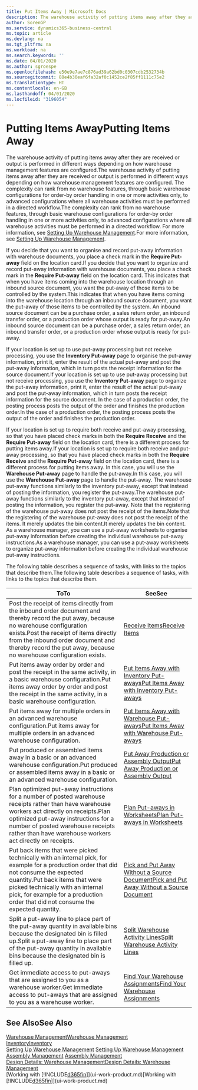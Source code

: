 ```yaml
---
title: Put Items Away | Microsoft Docs
description: The warehouse activity of putting items away after they are received or output is performed in different ways depending on how warehouse management features are configured.
author: SorenGP
ms.service: dynamics365-business-central
ms.topic: article
ms.devlang: na
ms.tgt_pltfrm: na
ms.workload: na
ms.search.keywords: ''
ms.date: 04/01/2020
ms.author: sgroespe
ms.openlocfilehash: e50e9e7ae7c876ad39a62bd0c0307cdb2532734b
ms.sourcegitcommit: 88e4b30eaf6fa32af0c1452ce2f85ff1111c75e2
ms.translationtype: HT
ms.contentlocale: en-GB
ms.lasthandoff: 04/01/2020
ms.locfileid: "3196054"
---
```

# <a name="putting-items-away"></a><span data-ttu-id="4b68f-103">Putting Items Away</span><span class="sxs-lookup"><span data-stu-id="4b68f-103">Putting Items Away</span></span>
<span data-ttu-id="4b68f-104">The warehouse activity of putting items away after they are received or output is performed in different ways depending on how warehouse management features are configured.</span><span class="sxs-lookup"><span data-stu-id="4b68f-104">The warehouse activity of putting items away after they are received or output is performed in different ways depending on how warehouse management features are configured.</span></span> <span data-ttu-id="4b68f-105">The complexity can rank from no warehouse features, through basic warehouse configurations for order-by order handling in one or more activities only, to advanced configurations where all warehouse activities must be performed in a directed workflow.</span><span class="sxs-lookup"><span data-stu-id="4b68f-105">The complexity can rank from no warehouse features, through basic warehouse configurations for order-by order handling in one or more activities only, to advanced configurations where all warehouse activities must be performed in a directed workflow.</span></span> <span data-ttu-id="4b68f-106">For more information, see [Setting Up Warehouse Management](warehouse-setup-warehouse.md).</span><span class="sxs-lookup"><span data-stu-id="4b68f-106">For more information, see [Setting Up Warehouse Management](warehouse-setup-warehouse.md).</span></span>

<span data-ttu-id="4b68f-107">If you decide that you want to organise and record put-away information with warehouse documents, you place a check mark in the **Require Put-away** field on the location card.</span><span class="sxs-lookup"><span data-stu-id="4b68f-107">If you decide that you want to organize and record put-away information with warehouse documents, you place a check mark in the **Require Put-away** field on the location card.</span></span> <span data-ttu-id="4b68f-108">This indicates that when you have items coming into the warehouse location through an inbound source document, you want the put-away of those items to be controlled by the system.</span><span class="sxs-lookup"><span data-stu-id="4b68f-108">This indicates that when you have items coming into the warehouse location through an inbound source document, you want the put-away of those items to be controlled by the system.</span></span> <span data-ttu-id="4b68f-109">An inbound source document can be a purchase order, a sales return order, an inbound transfer order, or a production order whose output is ready for put-away.</span><span class="sxs-lookup"><span data-stu-id="4b68f-109">An inbound source document can be a purchase order, a sales return order, an inbound transfer order, or a production order whose output is ready for put-away.</span></span>  

<span data-ttu-id="4b68f-110">If your location is set up to use put-away processing but not receive processing, you use the **Inventory Put-away** page to organise the put-away information, print it, enter the result of the actual put-away and post the put-away information, which in turn posts the receipt information for the source document.</span><span class="sxs-lookup"><span data-stu-id="4b68f-110">If your location is set up to use put-away processing but not receive processing, you use the **Inventory Put-away** page to organize the put-away information, print it, enter the result of the actual put-away and post the put-away information, which in turn posts the receipt information for the source document.</span></span> <span data-ttu-id="4b68f-111">In the case of a production order, the posting process posts the output of the order and finishes the production order.</span><span class="sxs-lookup"><span data-stu-id="4b68f-111">In the case of a production order, the posting process posts the output of the order and finishes the production order.</span></span>

<span data-ttu-id="4b68f-112">If your location is set up to require both receive and put-away processing, so that you have placed check marks in both the **Require Receive** and the **Require Put-away** field on the location card, there is a different process for putting items away.</span><span class="sxs-lookup"><span data-stu-id="4b68f-112">If your location is set up to require both receive and put-away processing, so that you have placed check marks in both the **Require Receive** and the **Require Put-away** field on the location card, there is a different process for putting items away.</span></span> <span data-ttu-id="4b68f-113">In this case, you will use the **Warehouse Put-away** page to handle the put-away.</span><span class="sxs-lookup"><span data-stu-id="4b68f-113">In this case, you will use the **Warehouse Put-away** page to handle the put-away.</span></span> <span data-ttu-id="4b68f-114">The warehouse put-away functions similarly to the inventory put-away, except that instead of posting the information, you register the put-away.</span><span class="sxs-lookup"><span data-stu-id="4b68f-114">The warehouse put-away functions similarly to the inventory put-away, except that instead of posting the information, you register the put-away.</span></span> <span data-ttu-id="4b68f-115">Note that the registering of the warehouse put-away does not post the receipt of the items.</span><span class="sxs-lookup"><span data-stu-id="4b68f-115">Note that the registering of the warehouse put-away does not post the receipt of the items.</span></span> <span data-ttu-id="4b68f-116">It merely updates the bin content.</span><span class="sxs-lookup"><span data-stu-id="4b68f-116">It merely updates the bin content.</span></span> <span data-ttu-id="4b68f-117">As a warehouse manager, you can use a put-away worksheets to organise put-away information before creating the individual warehouse put-away instructions.</span><span class="sxs-lookup"><span data-stu-id="4b68f-117">As a warehouse manager, you can use a put-away worksheets to organize put-away information before creating the individual warehouse put-away instructions.</span></span>

<span data-ttu-id="4b68f-118">The following table describes a sequence of tasks, with links to the topics that describe them.</span><span class="sxs-lookup"><span data-stu-id="4b68f-118">The following table describes a sequence of tasks, with links to the topics that describe them.</span></span>   

|<span data-ttu-id="4b68f-119">**To**</span><span class="sxs-lookup"><span data-stu-id="4b68f-119">**To**</span></span>|<span data-ttu-id="4b68f-120">**See**</span><span class="sxs-lookup"><span data-stu-id="4b68f-120">**See**</span></span>|  
|------------|-------------|  
|<span data-ttu-id="4b68f-121">Post the receipt of items directly from the inbound order document and thereby record the put away, because no warehouse configuration exists.</span><span class="sxs-lookup"><span data-stu-id="4b68f-121">Post the receipt of items directly from the inbound order document and thereby record the put away, because no warehouse configuration exists.</span></span>|[<span data-ttu-id="4b68f-122">Receive Items</span><span class="sxs-lookup"><span data-stu-id="4b68f-122">Receive Items</span></span>](warehouse-how-receive-items.md)|  
|<span data-ttu-id="4b68f-123">Put items away order by order and post the receipt in the same activity, in a basic warehouse configuration.</span><span class="sxs-lookup"><span data-stu-id="4b68f-123">Put items away order by order and post the receipt in the same activity, in a basic warehouse configuration.</span></span>|[<span data-ttu-id="4b68f-124">Put Items Away with Inventory Put-aways</span><span class="sxs-lookup"><span data-stu-id="4b68f-124">Put Items Away with Inventory Put-aways</span></span>](warehouse-how-to-put-items-away-with-inventory-put-aways.md)|  
|<span data-ttu-id="4b68f-125">Put items away for multiple orders in an advanced warehouse configuration.</span><span class="sxs-lookup"><span data-stu-id="4b68f-125">Put items away for multiple orders in an advanced warehouse configuration.</span></span>|[<span data-ttu-id="4b68f-126">Put Items Away with Warehouse Put-aways</span><span class="sxs-lookup"><span data-stu-id="4b68f-126">Put Items Away with Warehouse Put-aways</span></span>](warehouse-how-to-put-items-away-with-warehouse-put-aways.md)|  
|<span data-ttu-id="4b68f-127">Put produced or assembled items away in a basic or an advanced warehouse configuration.</span><span class="sxs-lookup"><span data-stu-id="4b68f-127">Put produced or assembled items away in a basic or an advanced warehouse configuration.</span></span>|[<span data-ttu-id="4b68f-128">Put Away Production or Assembly Output</span><span class="sxs-lookup"><span data-stu-id="4b68f-128">Put Away Production or Assembly Output</span></span>](warehouse-how-to-put-away-production-output.md)|
|<span data-ttu-id="4b68f-129">Plan optimized put-away instructions for a number of posted warehouse receipts rather than have warehouse workers act directly on receipts.</span><span class="sxs-lookup"><span data-stu-id="4b68f-129">Plan optimized put-away instructions for a number of posted warehouse receipts rather than have warehouse workers act directly on receipts.</span></span>|[<span data-ttu-id="4b68f-130">Plan Put-aways in Worksheets</span><span class="sxs-lookup"><span data-stu-id="4b68f-130">Plan Put-aways in Worksheets</span></span>](warehouse-how-to-plan-put-aways-in-worksheets.md)|  
|<span data-ttu-id="4b68f-131">Put back items that were picked technically with an internal pick, for example for a production order that did not consume the expected quantity.</span><span class="sxs-lookup"><span data-stu-id="4b68f-131">Put back items that were picked technically with an internal pick, for example for a production order that did not consume the expected quantity.</span></span>|[<span data-ttu-id="4b68f-132">Pick and Put Away Without a Source Document</span><span class="sxs-lookup"><span data-stu-id="4b68f-132">Pick and Put Away Without a Source Document</span></span>](warehouse-how-to-create-put-aways-from-internal-put-aways.md)|
|<span data-ttu-id="4b68f-133">Split a put-away line to place part of the put-away quantity in available bins because the designated bin is filled up.</span><span class="sxs-lookup"><span data-stu-id="4b68f-133">Split a put-away line to place part of the put-away quantity in available bins because the designated bin is filled up.</span></span>|[<span data-ttu-id="4b68f-134">Split Warehouse Activity Lines</span><span class="sxs-lookup"><span data-stu-id="4b68f-134">Split Warehouse Activity Lines</span></span>](warehouse-how-to-split-warehouse-activity-lines.md)|
|<span data-ttu-id="4b68f-135">Get immediate access to put-aways that are assigned to you as a warehouse worker.</span><span class="sxs-lookup"><span data-stu-id="4b68f-135">Get immediate access to put-aways that are assigned to you as a warehouse worker.</span></span>|[<span data-ttu-id="4b68f-136">Find Your Warehouse Assignments</span><span class="sxs-lookup"><span data-stu-id="4b68f-136">Find Your Warehouse Assignments</span></span>](warehouse-how-to-find-your-warehouse-assignments.md)|    

## <a name="see-also"></a><span data-ttu-id="4b68f-137">See Also</span><span class="sxs-lookup"><span data-stu-id="4b68f-137">See Also</span></span>  
[<span data-ttu-id="4b68f-138">Warehouse Management</span><span class="sxs-lookup"><span data-stu-id="4b68f-138">Warehouse Management</span></span>](warehouse-manage-warehouse.md)  
[<span data-ttu-id="4b68f-139">Inventory</span><span class="sxs-lookup"><span data-stu-id="4b68f-139">Inventory</span></span>](inventory-manage-inventory.md)  
<span data-ttu-id="4b68f-140">[Setting Up Warehouse Management](warehouse-setup-warehouse.md)   </span><span class="sxs-lookup"><span data-stu-id="4b68f-140">[Setting Up Warehouse Management](warehouse-setup-warehouse.md)   </span></span>  
<span data-ttu-id="4b68f-141">[Assembly Management](assembly-assemble-items.md)  </span><span class="sxs-lookup"><span data-stu-id="4b68f-141">[Assembly Management](assembly-assemble-items.md)  </span></span>  
[<span data-ttu-id="4b68f-142">Design Details: Warehouse Management</span><span class="sxs-lookup"><span data-stu-id="4b68f-142">Design Details: Warehouse Management</span></span>](design-details-warehouse-management.md)  
<span data-ttu-id="4b68f-143">[Working with [!INCLUDE[d365fin](includes/d365fin_md.md)]](ui-work-product.md)</span><span class="sxs-lookup"><span data-stu-id="4b68f-143">[Working with [!INCLUDE[d365fin](includes/d365fin_md.md)]](ui-work-product.md)</span></span>  
